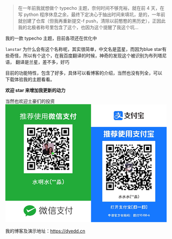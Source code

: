 > 在一年前我就想做个 typecho 主题，奈何时间不够充裕，就在前 4 天，在写 python 程序休息之余，最终下定决心于抽出时间来填坑，是的，一年前就创建了仓库（但我再重新提交-f push，清除以前憨憨的黑历史），正因此我的北极者称号里包含了这个，也因为这个提醒了我这个坑...

我的一款 typecho 主题，目前各项还在优化中

`lanstar`
为什么会有这个名称呢，其实很简单，中文名是蓝星，而因为blue star有些奇怪，所以有个这个，在我百度翻译的时候，神奇的发现这个被识别为布列塔尼语， 翻译是兰星，差不多，好巧

目前的功能特性，包含了好多，具体可以看博客的介绍，当然也没有列全，可以 下载体验我的主题看看。

**欢迎 star 来增加我更新的动力**

当然也欢迎土豪们的投资
![二维码](assets/img/qrcode.png)

我的博客及演示地址：https://dyedd.cn